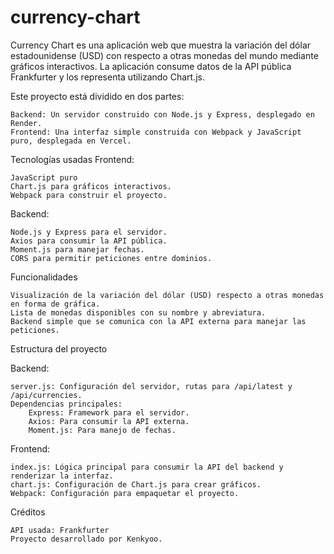 # currency-chart
Currency Chart es una aplicación web que muestra la variación del dólar estadounidense (USD) con respecto a otras monedas del mundo mediante gráficos interactivos. La aplicación consume datos de la API pública Frankfurter y los representa utilizando Chart.js.

Este proyecto está dividido en dos partes:

    Backend: Un servidor construido con Node.js y Express, desplegado en Render.
    Frontend: Una interfaz simple construida con Webpack y JavaScript puro, desplegada en Vercel.

Tecnologías usadas
Frontend:

    JavaScript puro
    Chart.js para gráficos interactivos.
    Webpack para construir el proyecto.

Backend:

    Node.js y Express para el servidor.
    Axios para consumir la API pública.
    Moment.js para manejar fechas.
    CORS para permitir peticiones entre dominios.

Funcionalidades

    Visualización de la variación del dólar (USD) respecto a otras monedas en forma de gráfica.
    Lista de monedas disponibles con su nombre y abreviatura.
    Backend simple que se comunica con la API externa para manejar las peticiones.    

Estructura del proyecto

Backend:

    server.js: Configuración del servidor, rutas para /api/latest y /api/currencies.
    Dependencias principales:
        Express: Framework para el servidor.
        Axios: Para consumir la API externa.
        Moment.js: Para manejo de fechas.

Frontend:

    index.js: Lógica principal para consumir la API del backend y renderizar la interfaz.
    chart.js: Configuración de Chart.js para crear gráficos.
    Webpack: Configuración para empaquetar el proyecto.
    

Créditos

    API usada: Frankfurter
    Proyecto desarrollado por Kenkyoo.

